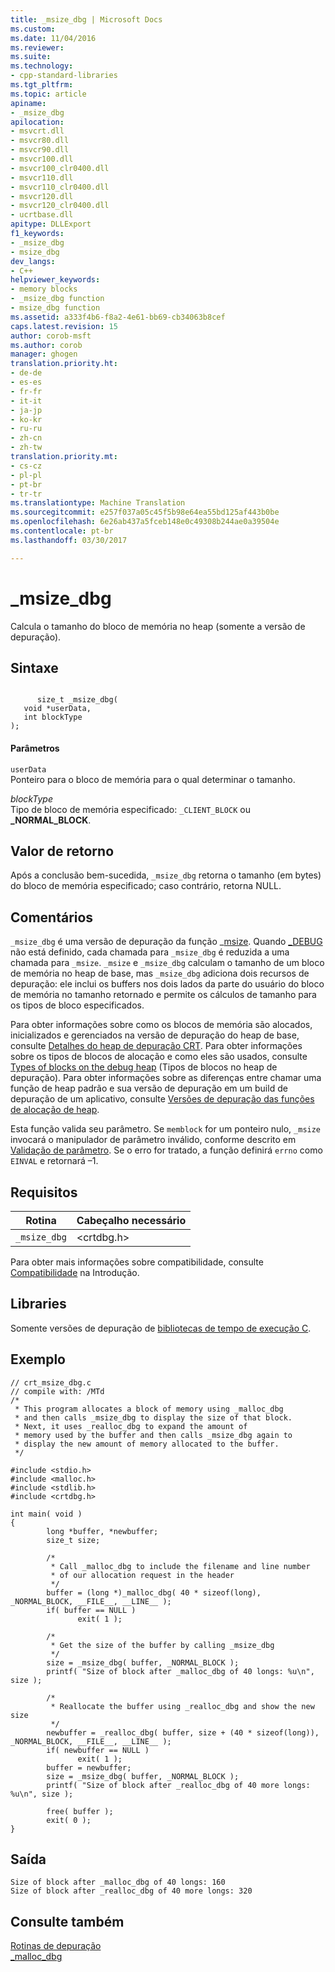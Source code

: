```yaml
---
title: _msize_dbg | Microsoft Docs
ms.custom: 
ms.date: 11/04/2016
ms.reviewer: 
ms.suite: 
ms.technology:
- cpp-standard-libraries
ms.tgt_pltfrm: 
ms.topic: article
apiname:
- _msize_dbg
apilocation:
- msvcrt.dll
- msvcr80.dll
- msvcr90.dll
- msvcr100.dll
- msvcr100_clr0400.dll
- msvcr110.dll
- msvcr110_clr0400.dll
- msvcr120.dll
- msvcr120_clr0400.dll
- ucrtbase.dll
apitype: DLLExport
f1_keywords:
- _msize_dbg
- msize_dbg
dev_langs:
- C++
helpviewer_keywords:
- memory blocks
- _msize_dbg function
- msize_dbg function
ms.assetid: a333f4b6-f8a2-4e61-bb69-cb34063b8cef
caps.latest.revision: 15
author: corob-msft
ms.author: corob
manager: ghogen
translation.priority.ht:
- de-de
- es-es
- fr-fr
- it-it
- ja-jp
- ko-kr
- ru-ru
- zh-cn
- zh-tw
translation.priority.mt:
- cs-cz
- pl-pl
- pt-br
- tr-tr
ms.translationtype: Machine Translation
ms.sourcegitcommit: e257f037a05c45f5b98e64ea55bd125af443b0be
ms.openlocfilehash: 6e26ab437a5fceb148e0c49308b244ae0a39504e
ms.contentlocale: pt-br
ms.lasthandoff: 03/30/2017

---
```

# <a name="msizedbg"></a>_msize_dbg
Calcula o tamanho do bloco de memória no heap (somente a versão de depuração).  
  
## <a name="syntax"></a>Sintaxe  
  
```  
  
      size_t _msize_dbg(  
   void *userData,  
   int blockType   
);  
```  
  
#### <a name="parameters"></a>Parâmetros  
 `userData`  
 Ponteiro para o bloco de memória para o qual determinar o tamanho.  
  
 *blockType*  
 Tipo de bloco de memória especificado: `_CLIENT_BLOCK` ou **_NORMAL_BLOCK**.  
  
## <a name="return-value"></a>Valor de retorno  
 Após a conclusão bem-sucedida, `_msize_dbg` retorna o tamanho (em bytes) do bloco de memória especificado; caso contrário, retorna NULL.  
  
## <a name="remarks"></a>Comentários  
 `_msize_dbg` é uma versão de depuração da função _[msize](../../c-runtime-library/reference/msize.md). Quando [_DEBUG](../../c-runtime-library/debug.md) não está definido, cada chamada para `_msize_dbg` é reduzida a uma chamada para `_msize`. `_msize` e `_msize_dbg` calculam o tamanho de um bloco de memória no heap de base, mas `_msize_dbg` adiciona dois recursos de depuração: ele inclui os buffers nos dois lados da parte do usuário do bloco de memória no tamanho retornado e permite os cálculos de tamanho para os tipos de bloco especificados.  
  
 Para obter informações sobre como os blocos de memória são alocados, inicializados e gerenciados na versão de depuração do heap de base, consulte [Detalhes do heap de depuração CRT](/visualstudio/debugger/crt-debug-heap-details). Para obter informações sobre os tipos de blocos de alocação e como eles são usados, consulte [Types of blocks on the debug heap](/visualstudio/debugger/crt-debug-heap-details) (Tipos de blocos no heap de depuração). Para obter informações sobre as diferenças entre chamar uma função de heap padrão e sua versão de depuração em um build de depuração de um aplicativo, consulte [Versões de depuração das funções de alocação de heap](/visualstudio/debugger/debug-versions-of-heap-allocation-functions).  
  
 Esta função valida seu parâmetro. Se `memblock` for um ponteiro nulo, `_msize` invocará o manipulador de parâmetro inválido, conforme descrito em [Validação de parâmetro](../../c-runtime-library/parameter-validation.md). Se o erro for tratado, a função definirá `errno` como `EINVAL` e retornará –1.  
  
## <a name="requirements"></a>Requisitos  
  
|Rotina|Cabeçalho necessário|  
|-------------|---------------------|  
|`_msize_dbg`|\<crtdbg.h>|  
  
 Para obter mais informações sobre compatibilidade, consulte [Compatibilidade](../../c-runtime-library/compatibility.md) na Introdução.  
  
## <a name="libraries"></a>Libraries  
 Somente versões de depuração de [bibliotecas de tempo de execução C](../../c-runtime-library/crt-library-features.md).  
  
## <a name="example"></a>Exemplo  
  
```  
// crt_msize_dbg.c  
// compile with: /MTd  
/*  
 * This program allocates a block of memory using _malloc_dbg  
 * and then calls _msize_dbg to display the size of that block.  
 * Next, it uses _realloc_dbg to expand the amount of  
 * memory used by the buffer and then calls _msize_dbg again to  
 * display the new amount of memory allocated to the buffer.  
 */  
  
#include <stdio.h>  
#include <malloc.h>  
#include <stdlib.h>  
#include <crtdbg.h>  
  
int main( void )  
{  
        long *buffer, *newbuffer;  
        size_t size;  
  
        /*   
         * Call _malloc_dbg to include the filename and line number  
         * of our allocation request in the header  
         */  
        buffer = (long *)_malloc_dbg( 40 * sizeof(long), _NORMAL_BLOCK, __FILE__, __LINE__ );  
        if( buffer == NULL )  
               exit( 1 );  
  
        /*   
         * Get the size of the buffer by calling _msize_dbg  
         */  
        size = _msize_dbg( buffer, _NORMAL_BLOCK );  
        printf( "Size of block after _malloc_dbg of 40 longs: %u\n", size );  
  
        /*   
         * Reallocate the buffer using _realloc_dbg and show the new size  
         */  
        newbuffer = _realloc_dbg( buffer, size + (40 * sizeof(long)), _NORMAL_BLOCK, __FILE__, __LINE__ );  
        if( newbuffer == NULL )  
               exit( 1 );  
        buffer = newbuffer;  
        size = _msize_dbg( buffer, _NORMAL_BLOCK );  
        printf( "Size of block after _realloc_dbg of 40 more longs: %u\n", size );  
  
        free( buffer );  
        exit( 0 );  
}  
```  
  
## <a name="output"></a>Saída  
  
```  
Size of block after _malloc_dbg of 40 longs: 160  
Size of block after _realloc_dbg of 40 more longs: 320  
```  
  
## <a name="see-also"></a>Consulte também  
 [Rotinas de depuração](../../c-runtime-library/debug-routines.md)   
 [_malloc_dbg](../../c-runtime-library/reference/malloc-dbg.md)
